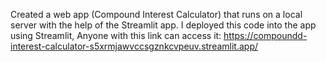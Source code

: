 Created a web app (Compound Interest Calculator) that runs on a local server with the help of the Streamlit app. 
I deployed this code into the app using Streamlit, Anyone with this link can access it:
https://compoundd-interest-calculator-s5xrmjawvccsgznkcvpeuv.streamlit.app/
